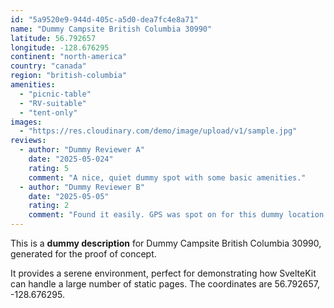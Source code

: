 ```yaml
---
id: "5a9520e9-944d-405c-a5d0-dea7fc4e8a71"
name: "Dummy Campsite British Columbia 30990"
latitude: 56.792657
longitude: -128.676295
continent: "north-america"
country: "canada"
region: "british-columbia"
amenities:
  - "picnic-table"
  - "RV-suitable"
  - "tent-only"
images:
  - "https://res.cloudinary.com/demo/image/upload/v1/sample.jpg"
reviews:
  - author: "Dummy Reviewer A"
    date: "2025-05-024"
    rating: 5
    comment: "A nice, quiet dummy spot with some basic amenities."
  - author: "Dummy Reviewer B"
    date: "2025-05-05"
    rating: 2
    comment: "Found it easily. GPS was spot on for this dummy location."
---
```


This is a **dummy description** for Dummy Campsite British Columbia 30990, generated for the proof of concept.

It provides a serene environment, perfect for demonstrating how SvelteKit can handle a large number of static pages. The coordinates are 56.792657, -128.676295.
